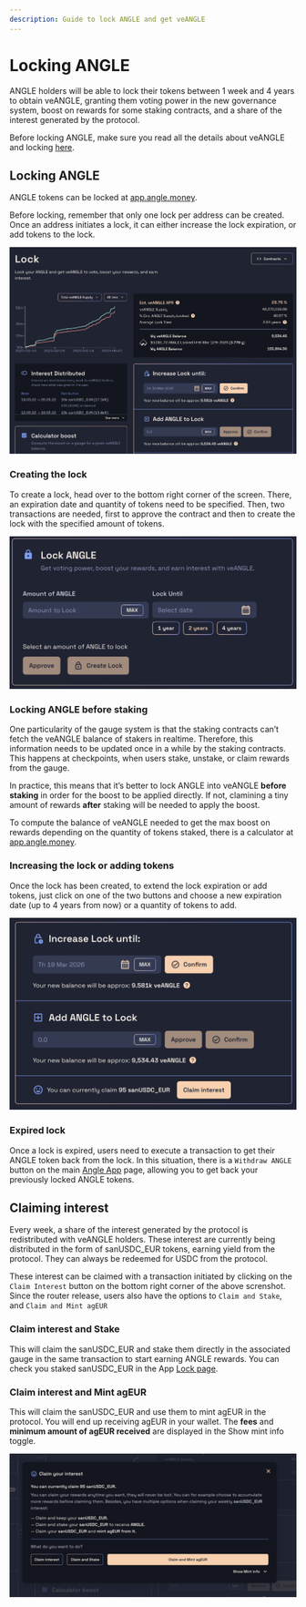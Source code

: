 ```yaml
---
description: Guide to lock ANGLE and get veANGLE
---
```


# Locking ANGLE

ANGLE holders will be able to lock their tokens between 1 week and 4 years to obtain veANGLE, granting them voting power in the new governance system, boost on rewards for some staking contracts, and a share of the interest generated by the protocol.

Before locking ANGLE, make sure you read all the details about veANGLE and locking [here](../../governance/veANGLE/).

## Locking ANGLE

ANGLE tokens can be locked at [app.angle.money](https://app.angle.money/#/lock).

Before locking, remember that only one lock per address can be created. Once an address initiates a lock, it can either increase the lock expiration, or add tokens to the lock.

![ANGLE locking screen](../../.gitbook/assets/angle-lockscreen.png)

### Creating the lock

To create a lock, head over to the bottom right corner of the screen. There, an expiration date and quantity of tokens need to be specified. Then, two transactions are needed, first to approve the contract and then to create the lock with the specified amount of tokens.

![Locking veANGLE](../../.gitbook/assets/locking-angle.png)

### Locking ANGLE before staking

One particularity of the gauge system is that the staking contracts can’t fetch the veANGLE balance of stakers in realtime. Therefore, this information needs to be updated once in a while by the staking contracts. This happens at checkpoints, when users stake, unstake, or claim rewards from the gauge.

In practice, this means that it’s better to lock ANGLE into veANGLE **before staking** in order for the boost to be applied directly. If not, clamining a tiny amount of rewards **after** staking will be needed to apply the boost.

To compute the balance of veANGLE needed to get the max boost on rewards depending on the quantity of tokens staked, there is a calculator at [app.angle.money](https://app.angle.money/#/lock).

### Increasing the lock or adding tokens

Once the lock has been created, to extend the lock expiration or add tokens, just click on one of the two buttons and choose a new expiration date (up to 4 years from now) or a quantity of tokens to add.

![Modifying lock](../../.gitbook/assets/modify-lock.png)

### Expired lock

Once a lock is expired, users need to execute a transaction to get their ANGLE token back from the lock. In this situation, there is a `Withdraw ANGLE` button on the main [Angle App](https://app.angle.money/#/lock) page, allowing you to get back your previously locked ANGLE tokens. 

## Claiming interest

Every week, a share of the interest generated by the protocol is redistributed with veANGLE holders. These interest are currently being distributed in the form of sanUSDC\_EUR tokens, earning yield from the protocol. They can always be redeemed for USDC from the protocol.

These interest can be claimed with a transaction initiated by clicking on the `Claim Interest` button on the bottom right corner of the above screnshot. Since the router release, users also have the options to `Claim and Stake`, and `Claim and Mint agEUR`

### Claim interest and Stake

This will claim the sanUSDC\_EUR and stake them directly in the associated gauge in the same transaction to start earning ANGLE rewards. You can check you staked sanUSDC\_EUR in the App [Lock page](https://app.angle.money/#/lock).

### Claim interest and Mint agEUR

This will claim the sanUSDC\_EUR and use them to mint agEUR in the protocol. You will end up receiving agEUR in your wallet. The **fees** and **minimum amount of agEUR received** are displayed in the Show mint info toggle.

![Claim interest modal](../../.gitbook/assets/claim-interest.png)

